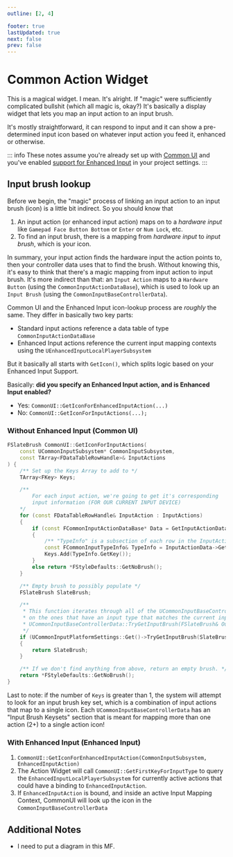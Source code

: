 ```yaml
---
outline: [2, 4]

footer: true
lastUpdated: true
next: false
prev: false
---
```


# Common Action Widget
This is a magical widget. I mean. It's alright. If "magic" were sufficiently complicated bullshit (which all magic is, okay?) It's basically a display widget that lets you map an input action to an input brush.

It's mostly straightforward, it can respond to input and it can show a pre-determined input icon based on whatever input action you feed it, enhanced or otherwise.

::: info
These notes assume you're already set up with [Common UI](https://dev.epicgames.com/documentation/en-us/unreal-engine/common-ui-quickstart-guide-for-unreal-engine) and you've enabled [support for Enhanced Input](https://dev.epicgames.com/documentation/en-us/unreal-engine/using-commonui-with-enhnaced-input-in-unreal-engine) in your project settings.
:::

## Input brush lookup
Before we begin, the "magic" process of linking an input action to an input brush (icon) is a little bit indirect. So you should know that
1. An input action (or enhanced input action) maps on to a _hardware input_ like `Gamepad Face Button Bottom` or `Enter` or `Num Lock`, etc. 
2. To find an input brush, there is a mapping from _hardware input_ to _input brush_, which is your icon. 

In summary, your input action finds the hardware input the action points to, then your controller data uses that to find the brush. Without knowing this, it's easy to think that there's a magic
mapping from input action to input brush. It's more indirect than that: an `Input Action` maps to a `Hardware Button` (using the `CommonInputActionDataBase`), which is used to look up an `Input Brush` (using the `CommonInputBaseControllerData`).


Common UI and the Enhanced Input icon-lookup process are _roughly_ the same. They differ in basically two key parts:

- Standard input actions reference a data table of type `CommonInputActionDataBase`
- Enhanced Input actions reference the current input mapping contexts using the `UEnhancedInputLocalPlayerSubsystem`

But it basically all starts with `GetIcon()`, which splits logic based on your Enhanced Input Support.

Basically: **did you specify an Enhanced Input action, and is Enhanced Input enabled?**
- Yes: `CommonUI::GetIconForEnhancedInputAction(...)`
- No: `CommonUI::GetIconForInputActions(...);` 

### Without Enhanced Input (Common UI)

```c++
FSlateBrush CommonUI::GetIconForInputActions(
    const UCommonInputSubsystem* CommonInputSubsystem, 
    const TArray<FDataTableRowHandle>& InputActions
) {
    /** Set up the Keys Array to add to */
	TArray<FKey> Keys;

    /** 
        For each input action, we're going to get it's corresponding 
        input information (FOR OUR CURRENT INPUT DEVICE) 
    */
	for (const FDataTableRowHandle& InputAction : InputActions)
	{
		if (const FCommonInputActionDataBase* Data = GetInputActionData(InputAction))
		{
            /** "TypeInfo" is a subsection of each row in the InputActionDatabase, like "Keyboard", "Gamepad", etc. */
			const FCommonInputTypeInfo& TypeInfo = InputActionData->GetCurrentInputTypeInfo(CommonInputSubsystem);
			Keys.Add(TypeInfo.GetKey());
		}
		else return *FStyleDefaults::GetNoBrush();
	}

    /** Empty brush to possibly populate */
	FSlateBrush SlateBrush;

    /** 
     * This function iterates through all of the UCommonInputBaseControllerData classes and tries getting the brush
     * on the ones that have an input type that matches the current input type mode, this will call
     * UCommonInputBaseControllerData::TryGetInputBrush(FSlateBrush& OutBrush, const FKey& Key) (for the Controller data)
     */
	if (UCommonInputPlatformSettings::Get()->TryGetInputBrush(SlateBrush, Keys, CommonInputSubsystem->GetCurrentInputType(), CommonInputSubsystem->GetCurrentGamepadName()))
	{
		return SlateBrush;
	}

    /** If we don't find anything from above, return an empty brush. */
	return *FStyleDefaults::GetNoBrush();
}
```
Last to note: if the number of `Keys` is greater than 1, the system will attempt to look for an input brush key set, which is a combination of input actions that map to a single icon. Each `UCommonInputBaseControllerData` has an "Input Brush Keysets" section that is meant for mapping more than one action (2+) to a single action icon!



### With Enhanced Input (Enhanced Input)
1. `CommonUI::GetIconForEnhancedInputAction(CommonInputSubsystem, EnhancedInputAction)`
2.  The Action Widget will call `CommonUI::GetFirstKeyForInputType` to query the `EnhancedInputLocalPlayerSubsystem` for currently active actions that could have a binding to `EnhancedInputAction`.
2. If `EnhancedInputAction` is bound, and inside an active Input Mapping Context, CommonUI will look up the icon in the `CommonInputBaseControllerData`

## Additional Notes
- I need to put a diagram in this MF. 





